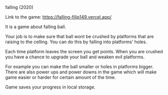 falling (2020)

Link to the game: https://falling-filip149.vercel.app/

It is a game about falling ball.

Your job is to make sure that ball wont be crushed by platforms that are raising to the celling.
You can do this by falling into platforms' holes.

Each time platform leaves the screen you get points.
When you are crushed you have a chance to upgrade your ball and weaken evil platforms.

For example you can make the ball smaller or holes in platforms bigger.
There are also power ups and power downs in the game which will make game easier or harder for certain amount of the time.

Game saves your progress in local storage.
